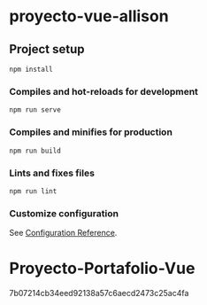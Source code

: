 
# proyecto-vue-allison

## Project setup
```
npm install
```

### Compiles and hot-reloads for development
```
npm run serve
```

### Compiles and minifies for production
```
npm run build
```

### Lints and fixes files
```
npm run lint
```

### Customize configuration
See [Configuration Reference](https://cli.vuejs.org/config/).

# Proyecto-Portafolio-Vue
7b07214cb34eed92138a57c6aecd2473c25ac4fa
